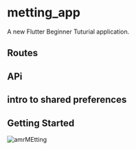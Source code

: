 # metting_app

A new Flutter  Beginner Tuturial application.
## Routes
## APi
## intro to shared preferences

## Getting Started



![amrMEtting](https://user-images.githubusercontent.com/14914651/97593353-48e69c00-1a0a-11eb-9d22-96e54675ca97.png)
